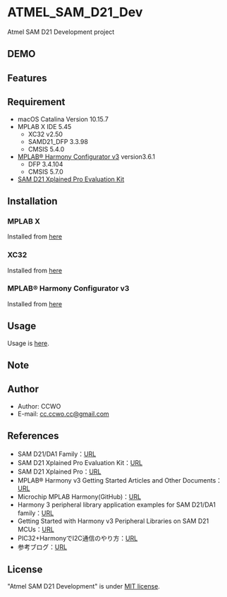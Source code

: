 # ATMEL_SAM_D21_Dev

Atmel SAM D21 Development project

## DEMO

## Features

## Requirement

- macOS Catalina Version 10.15.7
- MPLAB X IDE 5.45
  - XC32 v2.50
  - SAMD21_DFP 3.3.98
  - CMSIS 5.4.0
- [MPLAB® Harmony Configurator v3](https://www.microchip.com/mplab/mplab-harmony) version3.6.1
  - DFP 3.4.104
  - CMSIS 5.7.0
- [SAM D21 Xplained Pro Evaluation Kit](https://www.microchip.com/DevelopmentTools/ProductDetails/PartNO/ATSAMD21-XPRO)

## Installation

### MPLAB X

Installed from [here](https://www.microchip.com/mplab/mplab-x-ide)

### XC32

Installed from [here](https://www.microchip.com/en-us/development-tools-tools-and-software/mplab-xc-compilers)

### MPLAB® Harmony Configurator v3

Installed from [here](https://microchipdeveloper.com/harmony3:mhc-overview)

## Usage

Usage is [here](USAGE.md).

## Note

## Author

- Author: CCWO
- E-mail: cc.ccwo.cc@gmail.com

## References

- SAM D21/DA1 Family：[URL](https://ww1.microchip.com/downloads/en/DeviceDoc/SAM_D21_DA1_Family_DataSheet_DS40001882F.pdf)
- SAM D21 Xplained Pro Evaluation Kit：[URL](https://www.microchip.com/DevelopmentTools/ProductDetails/PartNO/ATSAMD21-XPRO)
- SAM D21 Xplained Pro：[URL](http://ww1.microchip.com/downloads/en/DeviceDoc/Atmel-42220-SAMD21-Xplained-Pro_User-Guide.pdf)
- MPLAB® Harmony v3 Getting Started Articles and Other Documents：[URL](https://www.microchip.com/mplab/mplab-harmony/mplab-harmony-articles-and-documentation)
- Microchip MPLAB Harmony(GitHub)：[URL](https://github.com/Microchip-MPLAB-Harmony)
- Harmony 3 peripheral library application examples for SAM D21/DA1 family：[URL](https://github.com/Microchip-MPLAB-Harmony/csp_apps_sam_d21_da1)
- Getting Started with Harmony v3 Peripheral Libraries on SAM D21 MCUs：[URL](https://microchipdeveloper.com/harmony3:samd21-getting-started-training-module)
- PIC32+HarmonyでI2C通信のやり方：[URL](https://ame-yuki.ddo.jp/setaria/20160520_094622/pic32harmony%E3%81%A7i2c%E9%80%9A%E4%BF%A1%E3%81%AE%E3%82%84%E3%82%8A%E6%96%B9/)
- 参考ブログ：[URL](http://blog.livedoor.jp/mplab/archives/cat_1271531.html)

## License

"Atmel SAM D21 Development" is under [MIT license](https://en.wikipedia.org/wiki/MIT_License).

